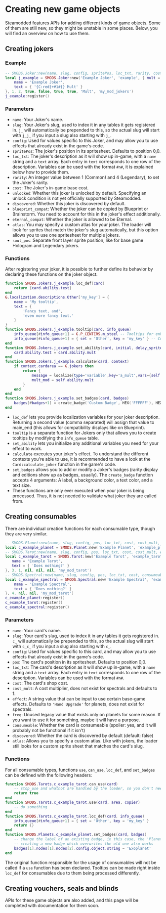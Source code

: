 # Creating new game objects
Steamodded features APIs for adding different kinds of game objects. Some of them are still new, so they might be unstable in some places. Below, you will find an overview on how to use them.
## Creating jokers
### Example
```lua
-- SMODS.Joker:new(name, slug, config, spritePos, loc_txt, rarity, cost, unlocked, discovered, blueprint_compat, eternal_compat, effect, atlas, soul_pos)
local j_example = SMODS.Joker:new('Example Joker', 'example', { mult = 10 }, {x=0,y=0}, {
    name = 'Example Joker',
    text = { '{C:red}+#1#{} Mult' }
}, 1, 2, true, false, true, true, 'Mult', 'my_mod_jokers')
j_example:register()
```
### Parameters
* `name`: Your Joker's name.
* `slug`: Your Joker's slug, used to index it in any tables it gets registered in. `j_` will automatically be prepended to this, so the actual slug will start with `j_j_` if you input a slug also starting with `j_`.
* `config`: Used for values specific to this Joker, and may allow you to use effects that already exist in the game's code.
* `spritePos`: The joker's position in its spritesheet. Defaults to position 0,0.
* `loc_txt`: The joker's description as it will show up in-game, with a `name` string and a `text` array. Each entry in `text` corresponds to one row of the description. Variables can be used with the format `#n#`, it is explained below how to provide them.
* `rarity`: An integer value between 1 (Common) and 4 (Legendary), to set the Joker's rarity.
* `cost`: The Joker's in-game base cost.
* `unlocked`: Whether this joker is unlocked by default. Specifying an unlock condition is not yet officially supported by Steamodded.
* `discovered`: Whether this joker is discovered by default.
* `blueprint_compat`: Whether the joker can be copied by Blueprint or Brainstorm. You need to account for this in the joker's effect additionally.
* `eternal_compat`: Whether the joker is allowed to be Eternal.
* `atlas`: You may specify a custom atlas for your joker. The loader will look for sprites that match the joker's slug automatically, but this option allows you to use one spritesheet for multiple jokers.
* `soul_pos`: Separate front layer sprite position, like for base game Hologram and Legendary jokers.

### Functions
After registering your joker, it is possible to further define its behavior by declaring these functions on the joker object.
```lua
function SMODS.Jokers.j_example.loc_def(card)
    return {card.ability.test}
end
G.localization.descriptions.Other['my_key'] = {
    name = 'My tooltip',
    text = {
        'Fancy text, and',
        'even more fancy text.'
    }
}
function SMODS.Jokers.j_example.tooltip(card, info_queue)
    info_queue[#info_queue+1] = G.P_CENTERS.m_steel -- Tooltips for enhancements, editions, tags, etc.
    info_queue[#info_queue+1] = { set = 'Other', key = 'my_key' } -- Custom tooltips
end
function SMODS.Jokers.j_example.set_ability(card, initial, delay_sprites)
    card.ability.test = card.ability.mult
end
function SMODS.Jokers.j_example.calculate(card, context)
    if context.cardarea == G.jokers then
        return {
            message = localize{type='variable',key='a_mult',vars={self.ability.mult}},
            mult_mod = self.ability.mult
        }
    end
end
function SMODS.Jokers.j_example.set_badges(card, badges)
    badges[#badges+1] = create_badge('Custom Badge', HEX('FFFFFF'), HEX('000000'), 1.2)
end
```
* `loc_def` lets you provide localization variables for your joker description. Returning a second value (comma separated) will assign that value to main_end (this allows for compatibility displays like on Blueprint).
* `tooltip` is a separate function for Jokers only that allows you to create tooltips by modifying the `info_queue` table.
* `set_ability` lets you initialize any additional variables you need for your effect to work.
* `calculate` executes your joker's effect. To understand the different contexts you're able to use, it is recommended to have a look at the `Card:calculate_joker` function in the game's code.
* `set_badges` allows you to add or modify a Joker's badges (rarity display and editions show up as badges, usually). The `create_badge` function accepts 4 arguments: A label, a background color, a text color, and a text size.
* These functions are only ever executed when your joker is being processed. Thus, it is not needed to validate what joker they are called from.

## Creating consumables
There are individual creation functions for each consumable type, though they are very similar.
```lua
-- SMODS.Planet:new(name, slug, config, pos, loc_txt, cost, cost_mult, effect, freq, consumeable, discovered, atlas)
local c_example_planet = SMODS.Planet:new('Example Planet', 'example_planet', { hand_type = 'Custom Hand Type' }, {x = 0, y = 0 }, nil, 3, 1, nil, nil, nil, nil, 'my_mod_tarot')
-- SMODS.Tarot:new(name, slug, config, pos, loc_txt, cost, cost_mult, effect, consumeable, discovered, atlas)
local c_example_tarot = SMODS.Tarot:new('Example Tarot', 'example_tarot', {}, { x = 1, y = 0 }, {
   name = 'Example Tarot',
   text = { 'Does nothing?' }
}, 3, 1, nil, nil, nil, 'my_mod_tarot')
-- SMODS.Spectral:new(name, slug, config, pos, loc_txt, cost, consumeable, discovered, atlas)
local c_example_spectral = SMODS.Spectral:new('Example Spectral', 'example_spectral', { x = 2, y = 0}, {
    name = 'Example Spectral',
    text = { 'Does nothing?' }
}, 4, nil, nil, 'my_mod_tarot')
c_example_planet:register()
c_example_tarot:register()
c_example_spectral:register()
```
### Parameters
* `name`: Your card's name.
* `slug`: Your card's slug, used to index it in any tables it gets registered in. `c_` will automatically be prepended to this, so the actual slug will start with `c_c_` if you input a slug also starting with `c_`.
* `config`: Used for values specific to this card, and may allow you to use effects that already exist in the game's code.
* `pos`: The card's position in its spritesheet. Defaults to position 0,0.
* `loc_txt`: The card's description as it will show up in-game, with a `name` string and a `text` array. Each entry in `text` corresponds to one row of the description. Variables can be used with the format `#n#`.
* `cost`: The card's shop cost.
* `cost_mult`: A cost multiplier, does not exist for spectrals and defaults to 1.
* `effect`: A string value that can be input to use certain base-game effects. Defaults to `'Hand Upgrade'` for planets, does not exist for spectrals.
* `freq`: Unused legacy value that exists only on planets for some reason. If you want to use it for something, maybe it will have a purpose.
* `consumeable`: Whether the card is consumeable (spoiler: yes, and it will probably not be functional if it isn't)
* `discovered`: Whether the card is discovered by default (default: false)
* `atlas`: Allows you to specify a custom atlas. Like with jokers, the loader still looks for a custom sprite sheet that matches the card's slug.

### Functions
For all consumable types, functions `use`, `can_use`, `loc_def`, and `set_badges` can be defined with the following headers:
```lua
function SMODS.Tarots.c_example_tarot.can_use(card)
    -- stop_use and whatnot are handled by the loader, so you don't need to worry about it
    return true
end
function SMODS.Tarots.c_example_tarot.use(card, area, copier)
    -- do something
end
function SMODS.Tarots.c_example_tarot.loc_def(card, info_queue)
    info_queue[#info_queue+1] = { set = 'Other', key = 'my_key' }
    return {}
end
function SMODS.Planets.c_example_planet.set_badges(card, badges)
    -- change the label of an existing badge, in this case, the 'Planet' one
    -- creating a new badge which overwrites the old one also works
    badges[1].nodes[1].nodes[2].config.object.string = 'Exoplanet'
end
```
The original function responsible for the usage of consumables will not be called if a `use` function has been declared. Tooltips can be made right inside `loc_def` for consumables due to them being processed differently.

## Creating vouchers, seals and blinds
APIs for these game objects are also added, and this page will be completed with documentation for them soon.
